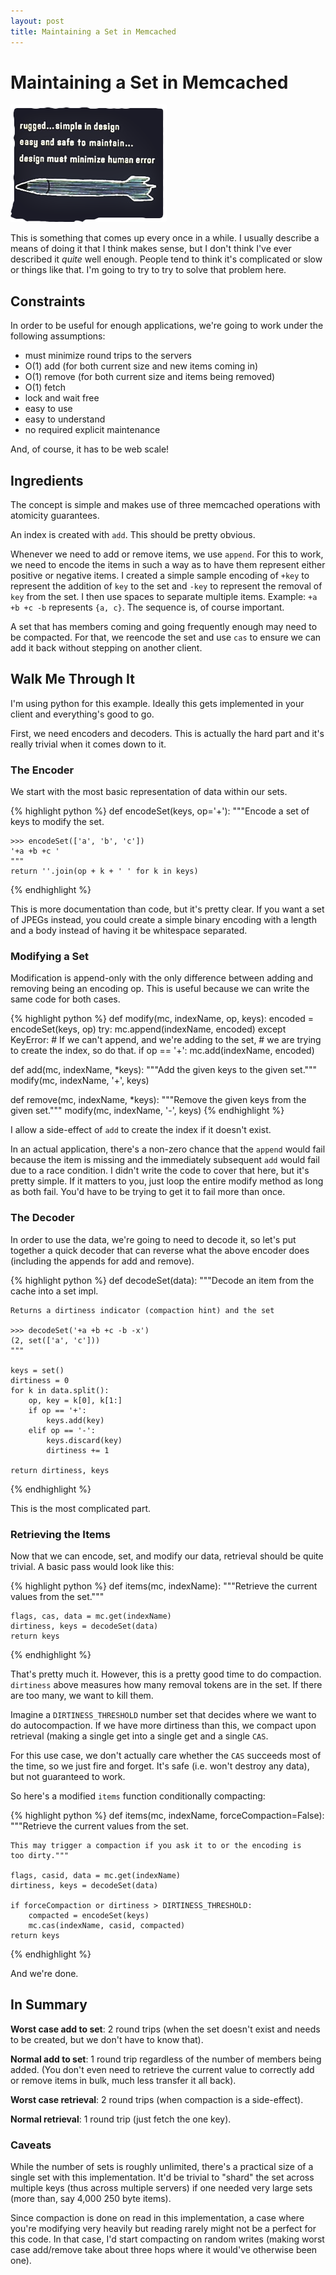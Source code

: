 ```yaml
---
layout: post
title: Maintaining a Set in Memcached
---
```


# Maintaining a Set in Memcached

<div>
  <img src="/images/simple.png" alt="simple"
      title="I found this in some old military archives."
      class="floatright"/>
</div>

This is something that comes up every once in a while.  I usually
describe a means of doing it that I think makes sense, but I don't
think I've ever described it *quite* well enough.  People tend to
think it's complicated or slow or things like that.  I'm going to try
to try to solve that problem here.

## Constraints

In order to be useful for enough applications, we're going to work
under the following assumptions:

* must minimize round trips to the servers
* O(1) add (for both current size and new items coming in)
* O(1) remove (for both current size and items being removed)
* O(1) fetch
* lock and wait free
* easy to use
* easy to understand
* no required explicit maintenance

And, of course, it has to be web scale!

## Ingredients

The concept is simple and makes use of three memcached operations with
atomicity guarantees.

An index is created with `add`.  This should be pretty obvious.

Whenever we need to add or remove items, we use `append`.  For this to
work, we need to encode the items in such a way as to have them
represent either positive or negative items.  I created a simple
sample encoding of `+key` to represent the addition of `key` to the
set and `-key` to represent the removal of `key` from the set.  I then
use spaces to separate multiple items.  Example: `+a +b +c -b`
represents `{a, c}`.  The sequence is, of course important.

A set that has members coming and going frequently enough may need to
be compacted.  For that, we reencode the set and use `cas` to ensure
we can add it back without stepping on another client.

## Walk Me Through It

I'm using python for this example.  Ideally this gets implemented in
your client and everything's good to go.

First, we need encoders and decoders.  This is actually the hard
part and it's really trivial when it comes down to it.

### The Encoder

We start with the most basic representation of data within our sets.

{% highlight python %}
def encodeSet(keys, op='+'):
    """Encode a set of keys to modify the set.

    >>> encodeSet(['a', 'b', 'c'])
    '+a +b +c '
    """
    return ''.join(op + k + ' ' for k in keys)
{% endhighlight %}

This is more documentation than code, but it's pretty clear.  If you
want a set of JPEGs instead, you could create a simple binary encoding
with a length and a body instead of having it be whitespace separated.

### Modifying a Set

Modification is append-only with the only difference between adding
and removing being an encoding op.  This is useful because we can
write the same code for both cases.

{% highlight python %}
def modify(mc, indexName, op, keys):
    encoded = encodeSet(keys, op)
    try:
        mc.append(indexName, encoded)
    except KeyError:
        # If we can't append, and we're adding to the set,
        # we are trying to create the index, so do that.
        if op == '+':
            mc.add(indexName, encoded)

def add(mc, indexName, *keys):
    """Add the given keys to the given set."""
    modify(mc, indexName, '+', keys)

def remove(mc, indexName, *keys):
    """Remove the given keys from the given set."""
    modify(mc, indexName, '-', keys)
{% endhighlight %}

I allow a side-effect of `add` to create the index if it doesn't exist.

In an actual application, there's a non-zero chance that the `append`
would fail because the item is missing and the immediately subsequent
`add` would fail due to a race condition.  I didn't write the code to
cover that here, but it's pretty simple.  If it matters to you, just
loop the entire modify method as long as both fail.  You'd have to be
trying to get it to fail more than once.

### The Decoder

In order to use the data, we're going to need to decode it, so let's
put together a quick decoder that can reverse what the above encoder
does (including the appends for add and remove).

{% highlight python %}
def decodeSet(data):
    """Decode an item from the cache into a set impl.

    Returns a dirtiness indicator (compaction hint) and the set

    >>> decodeSet('+a +b +c -b -x')
    (2, set(['a', 'c']))
    """

    keys = set()
    dirtiness = 0
    for k in data.split():
        op, key = k[0], k[1:]
        if op == '+':
            keys.add(key)
        elif op == '-':
            keys.discard(key)
            dirtiness += 1

    return dirtiness, keys
{% endhighlight %}

This is the most complicated part.

### Retrieving the Items

Now that we can encode, set, and modify our data, retrieval should be
quite trivial.  A basic pass would look like this:

{% highlight python %}
def items(mc, indexName):
    """Retrieve the current values from the set."""

    flags, cas, data = mc.get(indexName)
    dirtiness, keys = decodeSet(data)
    return keys
{% endhighlight %}

That's pretty much it.  However, this is a pretty good time to do
compaction.  `dirtiness` above measures how many removal tokens are in
the set.  If there are too many, we want to kill them.

Imagine a `DIRTINESS_THRESHOLD` number set that decides where we want
to do autocompaction.  If we have more dirtiness than this, we
compact upon retrieval (making a single get into a single get and a
single `CAS`.

For this use case, we don't actually care whether the `CAS` succeeds
most of the time, so we just fire and forget.  It's safe (i.e. won't
destroy any data), but not guaranteed to work.

So here's a modified `items` function conditionally compacting:

{% highlight python %}
def items(mc, indexName, forceCompaction=False):
    """Retrieve the current values from the set.

    This may trigger a compaction if you ask it to or the encoding is
    too dirty."""

    flags, casid, data = mc.get(indexName)
    dirtiness, keys = decodeSet(data)

    if forceCompaction or dirtiness > DIRTINESS_THRESHOLD:
        compacted = encodeSet(keys)
        mc.cas(indexName, casid, compacted)
    return keys
{% endhighlight %}

And we're done.

## In Summary

**Worst case add to set**:  2 round trips (when the set doesn't exist and
needs to be created, but we don't have to know that).

**Normal add to set**: 1 round trip regardless of the number of
members being added.  (You don't even need to retrieve the current
value to correctly add or remove items in bulk, much less transfer it
all back).

**Worst case retrieval**:  2 round trips (when compaction is a
side-effect).

**Normal retrieval**:  1 round trip (just fetch the one key).

### Caveats

While the number of sets is roughly unlimited, there's a practical
size of a single set with this implementation.  It'd be trivial to
"shard" the set across multiple keys (thus across multiple servers)
if one needed very large sets (more than, say 4,000 250 byte items).

Since compaction is done on read in this implementation, a case where
you're modifying very heavily but reading rarely might not be a
perfect for this code.  In that case, I'd start compacting on random
writes (making worst case add/remove take about three hops where it
would've otherwise been one).
